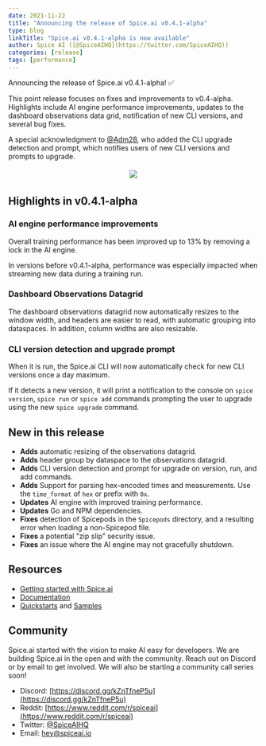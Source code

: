 ```yaml
---
date: 2021-11-22
title: "Announcing the release of Spice.ai v0.4.1-alpha"
type: blog
linkTitle: "Spice.ai v0.4.1-alpha is now available"
author: Spice AI ([@SpiceAIHQ](https://twitter.com/SpiceAIHQ))
categories: [release]
tags: [performance]
---
```


Announcing the release of Spice.ai v0.4.1-alpha! ✅

This point release focuses on fixes and improvements to v0.4-alpha. Highlights include AI engine performance improvements, updates to the dashboard observations data grid, notification of new CLI versions, and several bug fixes.

A special acknowledgment to [@Adm28](https://github.com/Adm28), who added the CLI upgrade detection and prompt, which notifies users of new CLI versions and prompts to upgrade.

<div style="display: flex; justify-content: center; padding: 5px;">
  <div style="display: flex; flex-direction: column;">
    <img style="max-width: 400px;" src="https://user-images.githubusercontent.com/80174/142827883-c3791f8b-82dc-4e66-80d7-899268396f32.png" />
  </div>
</div>

## Highlights in v0.4.1-alpha

### AI engine performance improvements

Overall training performance has been improved up to 13% by removing a lock in the AI engine.

In versions before v0.4.1-alpha, performance was especially impacted when streaming new data during a training run.

### Dashboard Observations Datagrid

The dashboard observations datagrid now automatically resizes to the window width, and headers are easier to read, with automatic grouping into dataspaces. In addition, column widths are also resizable.

### CLI version detection and upgrade prompt

When it is run, the Spice.ai CLI will now automatically check for new CLI versions once a day maximum.

If it detects a new version, it will print a notification to the console on `spice version`, `spice run` or `spice add` commands prompting the user to upgrade using the new `spice upgrade` command.

## New in this release

- **Adds** automatic resizing of the observations datagrid.
- **Adds** header group by dataspace to the observations datagrid.
- **Adds** CLI version detection and prompt for upgrade on version, run, and add commands.
- **Adds** Support for parsing hex-encoded times and measurements. Use the `time_format` of `hex` or prefix with `0x`.
- **Updates** AI engine with improved training performance.
- **Updates** Go and NPM dependencies.
- **Fixes** detection of Spicepods in the `Spicepods` directory, and a resulting error when loading a non-Spicepod file.
- **Fixes** a potential "zip slip" security issue.
- **Fixes** an issue where the AI engine may not gracefully shutdown.

## Resources

- [Getting started with Spice.ai](https://docs.spiceai.org/getting-started/)
- [Documentation](https://docs.spiceai.org/)
- [Quickstarts](https://github.com/spiceai/quickstarts/blob/trunk/README.md) and [Samples](https://github.com/spiceai/samples/blob/trunk/README.md)

## Community

Spice.ai started with the vision to make AI easy for developers. We are building Spice.ai in the open and with the community. Reach out on Discord or by email to get involved. We will also be starting a community call series soon!

- Discord: [https://discord.gg/kZnTfneP5u](https://discord.gg/kZnTfneP5u)
- Reddit: [https://www.reddit.com/r/spiceai](https://www.reddit.com/r/spiceai)
- Twitter: [@SpiceAIHQ](https://twitter.com/spiceaihq)
- Email: [hey@spiceai.io](mailto:hey@spiceai.io)
